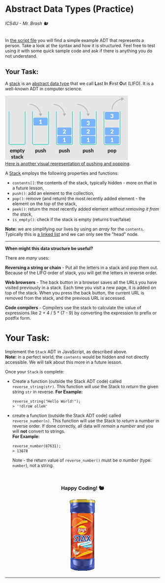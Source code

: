 # Abstract Data Types (Practice)

###### ICS4U - Mr. Brash 🐿️

In [the script file](script.js) you will find a simple example ADT that represents a person. Take a look at the syntax and how it is structured. Feel free to test using it with some quick sample code and ask if there is anything you do not understand.

## Your Task:

A [stack](https://en.wikipedia.org/wiki/Stack_(abstract_data_type)) is an [abstract data type](https://en.wikipedia.org/wiki/Abstract_data_type) that we call **L**ast **I**n **F**irst **O**ut (LIFO). It is a well-known ADT in computer science.

<img alt="A stack visualization with pushing and popping" src="assets/stack.jpg" width="400px"><br>
[Here is another visual representation of pushing and popping](https://en.wikipedia.org/wiki/Stack_(abstract_data_type)#/media/File:Lifo_stack.svg).

A [Stack](https://en.wikipedia.org/wiki/Stack_(abstract_data_type)) employs the following properties and functions:

- `contents[]`: the contents of the stack, typically hidden - more on that in a future lesson,
- `push()`: add an element to the collection,
- `pop()`: remove (and return) the most recently added element - the element on the _top_ of the stack,
- `peek()`: return the most recently added element _without removing it from the stack_,
- `is_empty()`: check if the stack is empty (returns true/false)

**Note:** we are simplifying our lives by using an *array* for the `contents`. Typically this is [a linked list](https://simple.wikipedia.org/wiki/Linked_list) and we can only see the "head" node.

---

**When might this data structure be useful?**

There are _many_ uses:

**Reversing a string or chain** - Put all the letters in a stack and pop them out. Because of the LIFO order of stack, you will get the letters in reverse order.

**Web browsers** - The back button in a browser saves all the URLs you have visited previously in a stack. Each time you visit a new page, it is added on top of the stack. When you press the back button, the current URL is removed from the stack, and the previous URL is accessed.

**Code compilers** - Compilers use the stack to calculate the value of expressions like 2 + 4 / 5 * (7 - 9) by converting the expression to prefix or postfix form.


# Your Task:
Implement the `Stack` ADT in JavaScript, as described above.<br>**Note:** in a perfect world, the `contents` would be hidden and not directly accessible. We will talk about this more in a future lesson.

Once your `Stack` is complete:
- Create a function (outside the Stack ADT code) called `reverse_string(str)`. This function will *use* the Stack to *return* the given string `str` in reverse. **For Example:**
  ```JS
  reverse_string("Hello World!");
  > '!dlroW olleH'
  ```

- create a function (outside the Stack ADT code) called `reverse_number(n)`. This function will use the Stack to *return* a *number* in reverse order. If done correctly, all data will *remain* a *number* and you will **not** convert to strings.<br> **For Example:**
  ```JS
  reverse_number(87631);
  > 13678
  ```

  Note - the return value of `reverse_number()` must be *a number* (type: `number`), not a string.

<br>

<div style="text-align:center"><h3>Happy Coding! 🐿️</h3><img src="assets/stax.png" /></div>


---

<br><br>
